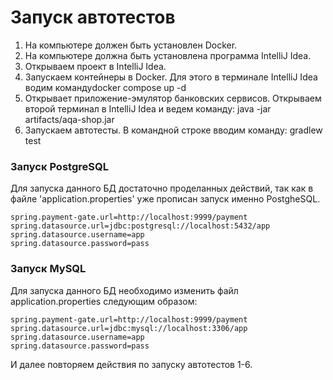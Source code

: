 # Запуск автотестов

1. На компьютере должен быть установлен Docker.
2. На компьютере должна быть установлена ​​программа IntelliJ Idea.
3. Открываем проект в IntelliJ Idea.
4. Запускаем контейнеры в Docker. Для этого в терминале IntelliJ Idea водим командуdocker compose up -d
5. Открывает приложение-эмулятор банковских сервисов. Открываем второй терминал в IntelliJ Idea и ведем команду: java -jar artifacts/aqa-shop.jar
6. Запускаем автотесты. В командной строке вводим команду: gradlew test
### Запуск PostgreSQL
Для запуска данного БД достаточно проделанных действий, так как в файле 'application.properties' уже прописан запуск именно PostgheSQL.

```spring.credit-gate.url=http://localhost:9999/credit
spring.payment-gate.url=http://localhost:9999/payment
spring.datasource.url=jdbc:postgresql://localhost:5432/app
spring.datasource.username=app
spring.datasource.password=pass
```

### Запуск MySQL
Для запуска данного БД необходимо изменить файл application.properties следующим образом:

```spring.credit-gate.url=http://localhost:9999/credit
spring.payment-gate.url=http://localhost:9999/payment
spring.datasource.url=jdbc:mysql://localhost:3306/app
spring.datasource.username=app
spring.datasource.password=pass
```
И далее повторяем действия по запуску автотестов 1-6.